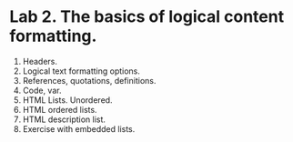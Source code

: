 # Lab 2. The basics of logical content formatting.

1. Headers.<br/>
2. Logical text formatting options.<br/>
3. References, quotations, definitions.<br/>
4. Code, var.<br/>
5. HTML Lists. Unordered.<br/>
6. HTML ordered lists.<br/>
7. HTML description list.<br/>
8. Exercise with embedded lists.
